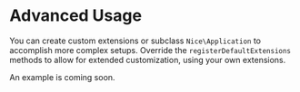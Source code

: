 Advanced Usage
==============

You can create custom extensions or subclass `Nice\Application` to accomplish 
more complex setups. Override the `registerDefaultExtensions` methods to
allow for extended customization, using your own extensions.

An example is coming soon. 